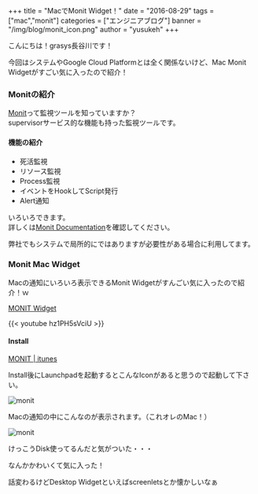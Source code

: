 +++
title = "MacでMonit Widget！"
date = "2016-08-29"
tags = ["mac","monit"]
categories = ["エンジニアブログ"]
banner = "/img/blog/monit_icon.png"
author = "yusukeh"
+++

こんにちは！grasys長谷川です！

今回はシステムやGoogle Cloud Platformとは全く関係ないけど、Mac Monit Widgetがすごい気に入ったので紹介！

### Monitの紹介

[Monit](https://mmonit.com/monit/)って監視ツールを知っていますか？  
supervisorサービス的な機能も持った監視ツールです。

#### 機能の紹介

- 死活監視
- リソース監視
- Process監視
- イベントをHookしてScript発行
- Alert通知

いろいろできます。  
詳しくは[Monit Documentation](https://mmonit.com/monit/documentation/monit.html)を確認してください。

弊社でもシステムで局所的にではありますが必要性がある場合に利用してます。

### Monit Mac Widget

Macの通知にいろいろ表示できるMonit Widgetがすんごい気に入ったので紹介！ｗ

[MONIT Widget](https://mmonit.com/monit/#widget)

{{< youtube hz1PH5sVciU >}}

#### Install

[MONIT | itunes](https://itunes.apple.com/us/app/monit/id1014850245)

Install後にLaunchpadを起動するとこんなIconがあると思うので起動して下さい。

![monit](/img/blog/monit_icon.png)

Macの通知の中にこんなのが表示されます。（これオレのMac！）

![monit](/img/blog/mac_monit_widget.png)

けっこうDisk使ってるんだと気がついた・・・

なんかかわいくて気に入った！

話変わるけどDesktop Widgetといえばscreenletsとか懐かしいなぁ